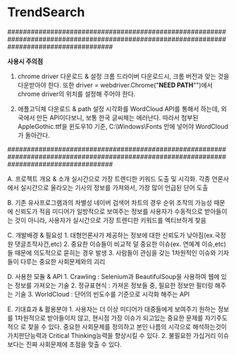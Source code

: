# TrendSearch

###########################################################################################################################################

**사용시 주의점**
1. chrome driver 다운로드 & 설정
    크롬 드라이버 다운로드시, 크롬 버전과 맞는 것을 다운받아야 한다. 또한 driver = webdriver.Chrome("**NEED PATH**"")에서 chrome driver의 위치를     설정해 주어야 한다.

2. 애플고딕체 다운로드 & path 설정
    시각화를 WordCloud API를 통해서 하는데, 외국에서 만든 API이다보니, 보통 한국 글씨체는 에러난다. 따라서 첨부된 AppleGothic.ttf을 
    윈도우10 기준, C:\Windows\Fonts 안에 넣어야 WordCloud가 돌아간다.
    
###########################################################################################################################################


A. 프로젝트 개요 & 소개
    실시간으로 가장 트렌디한 키워드 도출 및 시각화. 각종 언론사에서 실시간으로 올라오는 기사의 정보를 가져와서, 가장 많이 언급된 단어 도출 

B. 기존 유사프로그램과의 차별성
    네이버 검색어 차트의 경우 순위 조작의 가능성 때문에 신뢰도가 적음
    미디어가 일방적으로 보여주는 정보를 사용자가 수동적으로 받아들이는 것이 아니라, 사용자가 실시간으로 가장 트렌디한 키워드를 엑티브하게 찾음 

C. 개발배경 & 필요성
    1. 대형언론사가 제공하는 정보에 대한 신뢰도가 낮아짐(ex.국정원 댓글조작사건,etc)
    2. 중요한 이슈들이 비교적 덜 중요한 이슈(ex. 연예계 이슈,etc)들 때문에 의도적으로 묻히는 경우 발생
    3. 사람들이 관심을 갖는 1차원적인 이슈와 기자들이 다루는 중요한 사회문제와의 괴리

D. 사용한 모듈 & API
    1. Crawling : Selenium과 BeautifulSoup을 사용하여 웹에 있는 정보를 가져오는 기술
    2. 정규표현식 : 가져온 정보들 중, 필요한 정보만 필터링 해주는 기술
    3. WorldCloud : 단어의 빈도수를 기준으로 시각화 해주는 API

E. 기대효과 & 활용분야
    1. 사용자는 더 이상 미디어가 대중들에게 보여주기 원하는 정보를 1차원적으로 받아들이지 않고, 현시점 가장 이슈가 되고있는 중요한 문제를 자기주도적으        로 찾을 수 있다. 중요한 사회문제를 정의하고 본인 나름의 시각으로 해석하는것이 가치판단능력과 Critical Thinking능력을 향상시킬 수 있다.
    2. 불필요한 가십거리 이슈보다는 진짜 사회문제에 초점을 맞출 수 있다. 
